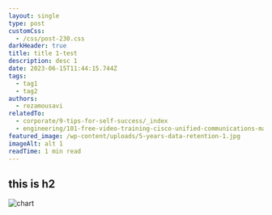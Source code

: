 ```yaml
---
layout: single
type: post
customCss:
  - /css/post-230.css
darkHeader: true
title: title 1-test
description: desc 1
date: 2023-06-15T11:44:15.744Z
tags:
  - tag1
  - tag2
authors:
  - rezamousavi
relatedTo:
  - corporate/9-tips-for-self-success/_index
  - engineering/101-free-video-training-cisco-unified-communications-manager-part-3/_index
featured_image: /wp-content/uploads/5-years-data-retention-1.jpg
imageAlt: alt 1
readTime: 1 min read
---
```

## t﻿his is h2

![chart](/wp-content/uploads/9-charts-1-768x496.jpg "chart")